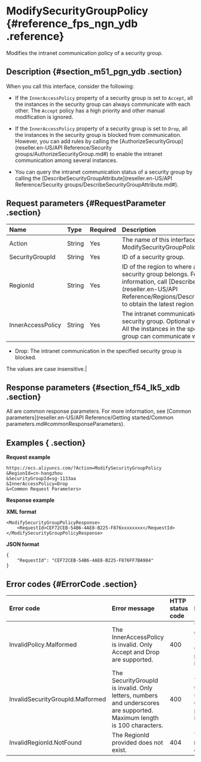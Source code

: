 # ModifySecurityGroupPolicy {#reference_fps_ngn_ydb .reference}

Modifies the intranet communication policy of a security group.

## Description {#section_m51_pgn_ydb .section}

When you call this interface, consider the following:

-   If the `InnerAccessPolicy` property of a security group is set to `Accept`, all the instances in the security group can always communicate with each other. The `Accept` policy has a high priority and other manual modification is ignored.

-   If the `InnerAccessPolicy` property of a security group is set to `Drop`, all the instances in the security group is blocked from communication. However, you can add rules by calling the [AuthorizeSecurityGroup](reseller.en-US/API Reference/Security groups/AuthorizeSecurityGroup.md#) to enable the intranet communication among several instances.

-   You can query the intranet communication status of a security group by calling the [DescribeSecurityGroupAttribute](reseller.en-US/API Reference/Security groups/DescribeSecurityGroupAttribute.md#).


## Request parameters {#RequestParameter .section}

|Name|Type|Required|Description|
|:---|:---|:-------|:----------|
|Action|String|Yes|The name of this interface. Value: ModifySecurityGroupPolicy.|
|SecurityGroupId|String|Yes|ID of a security group.|
|RegionId|String|Yes|ID of the region to where a specified security group belongs. For more information, call [DescribeRegions](reseller.en-US/API Reference/Regions/DescribeRegions.md#) to obtain the latest region list.|
|InnerAccessPolicy|String|Yes|The intranet communication status of a security group. Optional values:-   Accept: All the instances in the specified security group can communicate with each other.
-   Drop: The intranet communication in the specified security group is blocked.

The values are case insensitive.|

## Response parameters {#section_f54_lk5_xdb .section}

All are common response parameters. For more information, see [Common parameters](reseller.en-US/API Reference/Getting started/Common parameters.md#commonResponseParameters).

## Examples { .section}

**Request example** 

```
https://ecs.aliyuncs.com/?Action=ModifySecurityGroupPolicy
&RegionId=cn-hangzhou
&SecurityGroupId=sg-1133aa
&InnerAccessPolicy=Drop
&<Common Request Parameters>
```

**Response example** 

**XML format** 

```
<ModifySecurityGroupPolicyResponse>
    <RequestId>CEF72CEB-54B6-4AE8-B225-F876xxxxxxxx</RequestId>
</ModifySecurityGroupPolicyResponse>
```

 **JSON format** 

```
{
    "RequestId": "CEF72CEB-54B6-4AE8-B225-F876FF7BA984"
}
```

## Error codes {#ErrorCode .section}

|Error code|Error message|HTTP status code|Meaning|
|:---------|:------------|:---------------|:------|
|InvalidPolicy.Malformed|The InnerAccessPolicy is invalid. Only Accept and Drop are supported.|400|You must specify the `InnerAccessPolicy`. Or the specified parameter is invalid.|
|InvalidSecurityGroupId.Malformed|The SecurityGroupId is invalid. Only letters, numbers and underscores are supported. Maximum length is 100 characters.|400|You must specify the `SecurityGroupId`. Or the specified parameter is invalid.|
|InvalidRegionId.NotFound|The RegionId provided does not exist.|404|The specified `RegionId` does not exist.|

